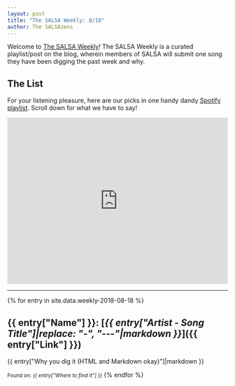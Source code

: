 ```yaml
---
layout: post
title: "The SALSA Weekly: 8/18"
author: The SALSAzens
---
```


Welcome to [The SALSA Weekly](/weekly)! The SALSA Weekly is a curated playlist/post on the blog, wherein members of SALSA will submit one song they have been digging the past week and why.

<style>
iframe { margin: 0 auto; display: block; width: 100%; }
</style>

## The List

For your listening pleasure, here are our picks in one handy dandy [Spotify
playlist](https://open.spotify.com/user/drabmakyo/playlist/4wR2xHfgZVjy0m1eApGcZX?si=zJDM1UlaSnKFdGNkoA1LcA). Scroll down for what we have to say!

<iframe
src="https://open.spotify.com/embed/user/drabmakyo/playlist/4wR2xHfgZVjy0m1eApGcZX" width="300" height="380" frameborder="0" allowtransparency="true"></iframe>

-----

{% for entry in site.data.weekly-2018-08-18 %}
## {{ entry["Name"] }}: [*{{ entry["Artist - Song Title"]|replace: "-", "---"|markdown }}*]({{ entry["Link"] }})

{{ entry["Why you dig it (HTML and Markdown okay)"]|markdown }}

<small>Found on: <em>{{ entry["Where to find it"] }}</em></small>
{% endfor %}
